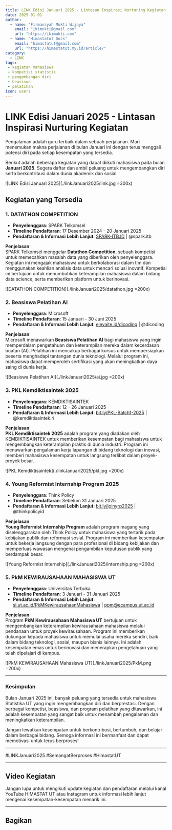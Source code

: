 ```yaml
--- 
title: LINK Edisi Januari 2025 - Lintasan Inspirasi Nurturing Kegiatan
date: 2025-01-01
author:
  - name: "Firmansyah Mukti Wijaya"
    email: "ikimukti@gmail.com"
    url: "https://ikimukti.com"
  - name: "Himastatut Docs"
    email: "himastatut@gmail.com"
    url: "https://himastatut.my.id/article/"
category: 
  - LINK
tags: 
 - kegiatan mahasiswa
 - kompetisi statistik
 - pengembangan diri
 - beasiswa
 - pelatihan
icon: users
--- 
```


# LINK Edisi Januari 2025 - Lintasan Inspirasi Nurturing Kegiatan

Pengalaman adalah guru terbaik dalam sebuah perjalanan. Mari menemukan makna perjalanan di bulan Januari ini dengan terus menggali potensi diri pada setiap kesempatan yang tersedia.

Berikut adalah beberapa kegiatan yang dapat diikuti mahasiswa pada bulan **Januari 2025**. Segera daftar dan ambil peluang untuk mengembangkan diri serta berkontribusi dalam dunia akademik dan sosial.

![LINK Edisi Januari 2025](./linkJanuari2025/link.jpg =300x)

## Kegiatan yang Tersedia

### 1. **DATATHON COMPETITION**
- **Penyelenggara**: SPARK Telkomsel
- **Timeline Pendaftaran**: 17 Desember 2024 - 20 Januari 2025
- **Pendaftaran & Informasi Lebih Lanjut**: [SPARK-ITB.ID](http://SPARK-ITB.ID) | @spark.itb

**Penjelasan**:  
SPARK Telkomsel menggelar **Datathon Competition**, sebuah kompetisi untuk memecahkan masalah data yang diberikan oleh penyelenggara. Kegiatan ini mengajak mahasiswa untuk berkolaborasi dalam tim dan menggunakan keahlian analisis data untuk mencari solusi inovatif. Kompetisi ini bertujuan untuk menumbuhkan keterampilan mahasiswa dalam bidang data science, serta memberikan platform untuk berinovasi.

![DATATHON COMPETITION](./linkJanuari2025/datathon.jpg =200x)

### 2. **Beasiswa Pelatihan AI**
- **Penyelenggara**: Microsoft
- **Timeline Pendaftaran**: 15 Januari - 30 Juni 2025
- **Pendaftaran & Informasi Lebih Lanjut**: [elevaite.id/dicoding](http://elevaite.id/dicoding) | @dicoding

**Penjelasan**:  
Microsoft menawarkan **Beasiswa Pelatihan AI** bagi mahasiswa yang ingin memperdalam pengetahuan dan keterampilan mereka dalam kecerdasan buatan (AI). Pelatihan ini mencakup berbagai kursus untuk mempersiapkan peserta menghadapi tantangan dunia teknologi. Melalui program ini, mahasiswa dapat memperoleh sertifikasi yang akan meningkatkan daya saing di dunia kerja.

![Beasiswa Pelatihan AI](./linkJanuari2025/ai.jpg =200x)

### 3. **PKL Kemdiktisaintek 2025**
- **Penyelenggara**: KEMDIKTISAINTEK
- **Timeline Pendaftaran**: 12 - 26 Januari 2025
- **Pendaftaran & Informasi Lebih Lanjut**: [bit.ly/PKL-Batch1-2025](http://bit.ly/PKL-Batch1-2025) | @kemdiktisaintek.ri

**Penjelasan**:  
**PKL Kemdiktisaintek 2025** adalah program yang diadakan oleh KEMDIKTISAINTEK untuk memberikan kesempatan bagi mahasiswa untuk mengembangkan keterampilan praktis di dunia industri. Program ini menawarkan pengalaman kerja lapangan di bidang teknologi dan inovasi, memberi mahasiswa kesempatan untuk langsung terlibat dalam proyek-proyek besar.

![PKL Kemdiktisaintek](./linkJanuari2025/pkl.jpg =200x)

### 4. **Young Reformist Internship Program 2025**
- **Penyelenggara**: Think Policy
- **Timeline Pendaftaran**: Sebelum 31 Januari 2025
- **Pendaftaran & Informasi Lebih Lanjut**: [bit.ly/joinyrp2025](http://bit.ly/joinyrp2025) | @thinkpolicyid

**Penjelasan**:  
**Young Reformist Internship Program** adalah program magang yang diselenggarakan oleh Think Policy untuk mahasiswa yang tertarik pada kebijakan publik dan reformasi sosial. Program ini memberikan kesempatan untuk bekerja langsung dengan para profesional di bidang kebijakan dan memperluas wawasan mengenai pengambilan keputusan publik yang berdampak besar.

![Young Reformist Internship](./linkJanuari2025/internship.png =200x)

### 5. **PkM KEWIRAUSAHAAN MAHASISWA UT**
- **Penyelenggara**: Universitas Terbuka
- **Timeline Pendaftaran**: 3 Januari - 31 Januari 2025
- **Pendaftaran & Informasi Lebih Lanjut**: [sl.ut.ac.id/PkMKewirausahaanMahasiswa](http://sl.ut.ac.id/PkMKewirausahaanMahasiswa) | ppm@ecampus.ut.ac.id

**Penjelasan**:  
Program **PkM Kewirausahaan Mahasiswa UT** bertujuan untuk mengembangkan keterampilan kewirausahaan mahasiswa melalui pendanaan untuk proyek kewirausahaan. Program ini memberikan dukungan kepada mahasiswa untuk memulai usaha mereka sendiri, baik dalam bidang teknologi, sosial, maupun bisnis lainnya. Ini adalah kesempatan emas untuk berinovasi dan menerapkan pengetahuan yang telah dipelajari di kampus.

![PkM KEWIRAUSAHAAN Mahasiswa UT](./linkJanuari2025/PkM.png =200x)

--- 

### Kesimpulan

Bulan Januari 2025 ini, banyak peluang yang tersedia untuk mahasiswa Statistika UT yang ingin mengembangkan diri dan berprestasi. Dengan berbagai kompetisi, beasiswa, dan program pelatihan yang ditawarkan, ini adalah kesempatan yang sangat baik untuk menambah pengalaman dan meningkatkan keterampilan.

Jangan lewatkan kesempatan untuk berkontribusi, bertumbuh, dan belajar dalam berbagai bidang. Semoga informasi ini bermanfaat dan dapat memotivasi untuk terus berproses!

--- 

#LINKJanuari2025 #SemangatBerproses #HimastatUT  

--- 

## Video Kegiatan
Jangan lupa untuk mengikuti update kegiatan dan pendaftaran melalui kanal YouTube HIMASTAT UT atau Instagram untuk informasi lebih lanjut mengenai kesempatan-kesempatan menarik ini.

--- 


## Bagikan
<Share colorful />
<GitContributors />
<GitChangelog />